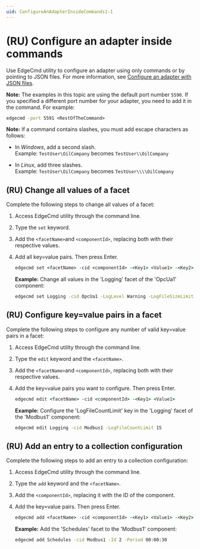 ```yaml
---
uid: ConfigureAnAdapterInsideCommands1-1
---
```


# (RU) Configure an adapter inside commands

Use EdgeCmd utility to configure an adapter using only commands or by pointing to JSON files. For more information, see [Configure an adapter with JSON files](xref:ConfigureAnAdapterWithJsonFiles1-1).

**Note:** The examples in this topic are using the default port number `5590`. If you specified a different port number for your adapter, you need to add it in the command. For example:

```cmd
edgecmd -port 5591 <RestOfTheCommand>
```

**Note:** If a command contains slashes, you must add escape characters as follows:<br>
  - In *Windows*, add a second slash.<br> 
       Example: `TestUser\OilCompany` becomes `TestUser\\OilCompany`

  - In *Linux*, add three slashes.<br>
       Example: `TestUser\OilCompany` becomes `TestUser\\\\OilCompany`

## (RU) Change all values of a facet

Complete the following steps to change all values of a facet:

1. Access EdgeCmd utility through the command line.
2. Type the `set` keyword.
3. Add the `<facetName>`and `<componentId>`, replacing both with their respective values.
4. Add all key=value pairs. Then press Enter.

   ```cmd
   edgecmd set <facetName> -cid <componentId> -<Key1> <Value1> -<Key2> <Value2> -<Key3> <Value3>
   ```

   **Example:** Change all values in the 'Logging' facet of the 'OpcUa1' component:

   ```cmd
   edgecmd set Logging -cid OpcUa1 -LogLevel Warning -LogFileSizeLimitBytes 5000 -LogFileCountLimit 30
   ```

## (RU) Configure key=value pairs in a facet

Complete the following steps to configure any number of valid key=value pairs in a facet:

1. Access EdgeCmd utility through the command line.
2. Type the `edit` keyword and the `<facetName>`.
3. Add the `<facetName>`and `<componentId>`, replacing both with their respective values.
4. Add the key=value pairs you want to configure. Then press Enter.

   ```cmd
   edgecmd edit <facetName> -cid <componentId> -<Key1> <Value1>
   ```

   **Example:** Configure the 'LogFileCountLimit' key in the 'Logging' facet of the 'Modbus1' component:

   ```cmd
   edgecmd edit Logging -cid Modbus1 -LogFileCountLimit 15
   ```

## (RU) Add an entry to a collection configuration

Complete the following steps to add an entry to a collection configuration:

1. Access EdgeCmd utility through the command line.
2. Type the `add` keyword and the `<facetName>`.
3. Add the `<componentId>`, replacing it with the ID of the component.
4. Add the key=value pairs. Then press Enter.

   ```cmd
   edgecmd add <facetName> -cid <componentId> -<Key1> <Value1> -<Key2> <Value2>
   ```

   **Example:** Add the 'Schedules' facet to the 'Modbus1' component:

   ```cmd
   edgecmd add Schedules -cid Modbus1 -Id 2 -Period 00:00:30
   ```
